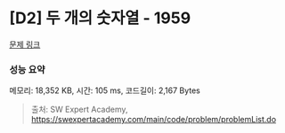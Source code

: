 # [D2] 두 개의 숫자열 - 1959 

[문제 링크](https://swexpertacademy.com/main/code/problem/problemDetail.do?contestProbId=AV5PpoFaAS4DFAUq) 

### 성능 요약

메모리: 18,352 KB, 시간: 105 ms, 코드길이: 2,167 Bytes



> 출처: SW Expert Academy, https://swexpertacademy.com/main/code/problem/problemList.do